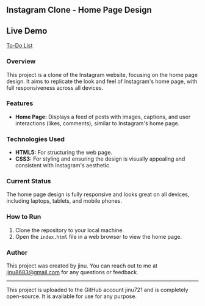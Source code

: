 
## Instagram Clone - Home Page Design

## Live Demo
[To-Do List](https://jinu721.github.io/InstagramClone/)

### Overview

This project is a clone of the Instagram website, focusing on the home page design. It aims to replicate the look and feel of Instagram's home page, with full responsiveness across all devices.

### Features

- **Home Page:** Displays a feed of posts with images, captions, and user interactions (likes, comments), similar to Instagram's home page.

### Technologies Used

- **HTML5:** For structuring the web page.
- **CSS3:** For styling and ensuring the design is visually appealing and consistent with Instagram's aesthetic.

### Current Status

The home page design is fully responsive and looks great on all devices, including laptops, tablets, and mobile phones.

### How to Run

1. Clone the repository to your local machine.
2. Open the `index.html` file in a web browser to view the home page.

### Author

This project was created by jinu. You can reach out to me at jinu8683@gmail.com for any questions or feedback.

---

This project is uploaded to the GitHub account jinu721 and is completely open-source. It is available for use for any purpose.
